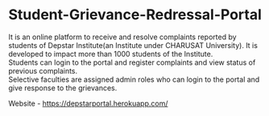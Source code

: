 # Student-Grievance-Redressal-Portal

It is an online platform to receive and resolve complaints reported by students of Depstar Institute(an Institute under CHARUSAT University). It is developed to impact more than 1000 students of the Institute.<br/>
Students can login to the portal and register complaints and view status of previous complaints.<br/>
Selective faculties are assigned admin roles who can login to the portal and give response to the grievances.<br/>

Website - https://depstarportal.herokuapp.com/
